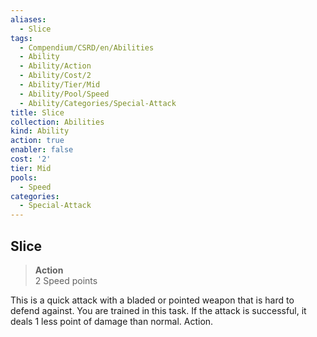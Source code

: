 ```yaml
---
aliases:
  - Slice
tags:
  - Compendium/CSRD/en/Abilities
  - Ability
  - Ability/Action
  - Ability/Cost/2
  - Ability/Tier/Mid
  - Ability/Pool/Speed
  - Ability/Categories/Special-Attack
title: Slice
collection: Abilities
kind: Ability
action: true
enabler: false
cost: '2'
tier: Mid
pools:
  - Speed
categories:
  - Special-Attack
---
```

## Slice  
>**Action**  
>2 Speed points
  
This is a quick attack with a bladed or pointed weapon that is hard to defend against. You are trained in this task. If the attack is successful, it deals 1 less point of damage than normal. Action.